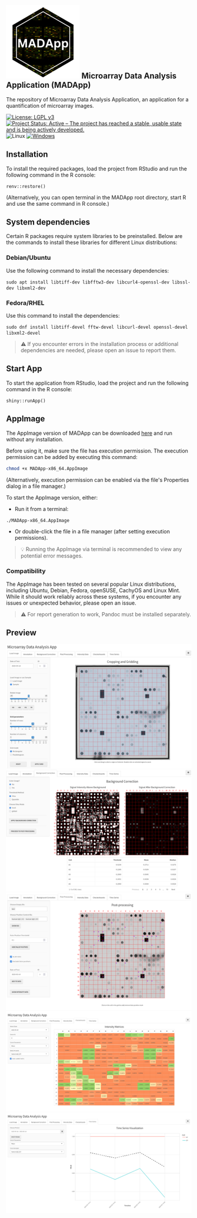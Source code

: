 
## <img src="hex-MADApp.png" alt="drawing" width="200"/> Microarray Data Analysis Application (MADApp)
The repository of Microarray Data Analysis Application, an application for a quantification of microarray images.

[![License: LGPL v3](https://img.shields.io/badge/License-LGPL%20v3-blue.svg)](https://www.gnu.org/licenses/lgpl-3.0)
[![Project Status: Active – The project has reached a stable, usable state and is being actively developed.](https://www.repostatus.org/badges/latest/active.svg)](https://www.repostatus.org/#active)
![Linux](https://img.shields.io/badge/Linux-FCC624?style=flat&logo=linux&logoColor=black)
[![Windows](https://badgen.net/badge/icon/windows?icon=windows&label)](https://microsoft.com/windows/)

## Installation
To install the required packages, load the project from RStudio and run the following command in the R console:
```{r}
renv::restore()
```
(Alternatively, you can open terminal in the MADApp root directory, start R and use the same command in R console.)

## System dependencies
Certain R packages require system libraries to be preinstalled. Below are the commands to install these libraries for different Linux distributions:

### Debian/Ubuntu

Use the following command to install the necessary dependencies:
```{bash}
sudo apt install libtiff-dev libfftw3-dev libcurl4-openssl-dev libssl-dev libxml2-dev
```

### Fedora/RHEL

Use this command to install the dependencies:
```{bash}
sudo dnf install libtiff-devel fftw-devel libcurl-devel openssl-devel libxml2-devel
```

> ⚠️ If you encounter errors in the installation process or additional dependencies are needed, please open an issue to report them.

## Start App
To start the application from RStudio, load the project and run the following command in the R console:
```{r}
shiny::runApp()
```

## AppImage
The AppImage version of MADApp can be downloaded [here](https://drive.google.com/file/d/1KJP6Bg_zwoOolSoX9CNFqNU1THlLA3Ge/view?usp=drive_link) and run without any installation.

Before using it, make sure the file has execution permission. The execution permission can be added by executing this command:
```bash
chmod +x MADApp-x86_64.AppImage
```
(Alternatively, execution permission can be enabled via the file's Properties dialog in a file manager.)

To start the AppImage version, either:
* Run it from a terminal:
```bash
./MADApp-x86_64.AppImage
```
* Or double-click the file in a file manager (after setting execution permissions).

> 💡 Running the AppImage via terminal is recommended to view any potential error messages.

### Compatibility
The AppImage has been tested on several popular Linux distributions, including Ubuntu, Debian, Fedora, openSUSE, CachyOS and Linux Mint. While it should work reliably across these systems, if you encounter any issues or unexpected behavior, please open an issue.

> ⚠️ For report generation to work, Pandoc must be installed separately.

## Preview

![tab1](preview/preview_1.png)
![tab2](preview/preview_2.png)
![tab3](preview/preview_3.png)
![tab4](preview/preview_4.png)
![tab5](preview/preview_5.png)
